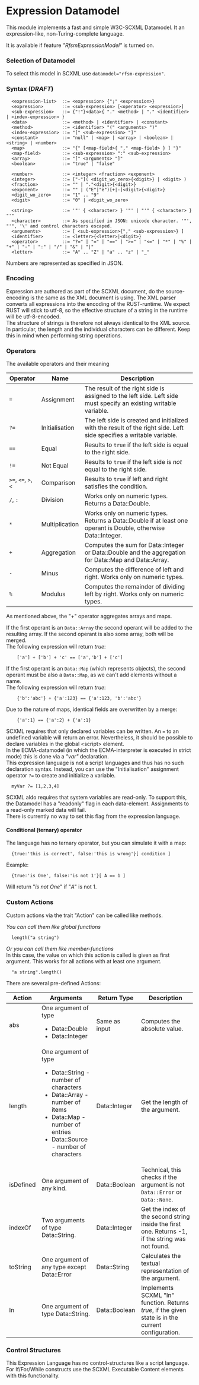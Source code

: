 # Expression Datamodel

This module implements a fast and simple W3C-SCXML Datamodel.
It an expression-like, non-Turing-complete language. 

It is available if feature _"RfsmExpressionModel"_ is turned on.

### Selection of Datamodel

To select this model in SCXML use `datamodel="rfsm-expression"`. 

### Syntax (_DRAFT_)

```
  <expression-list>  ::= <expression> {";" <expression>}
  <expression>       ::= <sub-expression> [<operator> <expression>]
  <sub-expression>   ::= {"!"}<data>{ "." <method> | "." <identifier> | <index-expression> }
  <data>             ::= <method> | <identifier> | <constant>
  <method>           ::= <identifier> "(" <arguments> ")"
  <index-expression> ::= "[" <sub-expression> "]"
  <constant>         ::= "null" | <map> | <array> | <boolean> | <string> | <number>
  <map>              ::= "{" [<map-field>{ "," <map-field> } ] "}"
  <map-field>        ::= <sub-expression> ":" <sub-expression>
  <array>            ::= "[" <arguments> "]"
  <boolean>          ::= "true" | "false"
  
  <number>           ::= <integer> <fraction> <exponent>
  <integer>          ::= ["-"]( <digit_wo_zero>{<digit>} | <digit> ) 
  <fraction>         ::= "" | "."<digit>{<digit>}
  <exponent>         ::= "" | ("E"|"e")[+|-]<digit>{<digit>}
  <digit_wo_zero>    ::= "1" .. "9"  
  <digit>            ::= "0" | <digit_wo_zero>  

  <string>           ::= '"' { <character> } '"' | "'" { <character> } "'"
  <character>        ::= As specified in JSON: unicode character. '"', "'", '\' and control characters escaped. 
  <arguments>        ::= [ <sub-expression>{"," <sub-expression>} ]
  <identifier>       ::= <letter>{<letter>|<digit>}
  <operator>         ::= "?=" | "=" | "==" | ">=" | "<=" | "*" | "%" | "+" | "-" | ":" | "/" | "&" | "|"
  <letter>           ::= "A" .. "Z" | "a" .. "z" | "_"  
```

Numbers are represented as specified in JSON.

### Encoding

Expression are authored as part of the SCXML document, do the source-encoding is the same as the XML document is using.
The XML parser converts all expressions into the encoding of the RUST-runtime. We expect RUST will stick to utf-8,
so the effective structure of a string in the runtime will be utf-8-encoded.<br/>
The structure of strings is therefore not always identical to the XML source. 
In particular, the length and the individual characters can be different. 
Keep this in mind when performing string operations.   

### Operators

The available operators and their meaning

| Operator             | Name           | Description                                                                                                          |
|----------------------|----------------|----------------------------------------------------------------------------------------------------------------------|
| `=`                  | Assignment     | The result of the right side is assigned to the left side. Left side must specify an existing writable variable.     |
| `?=`                 | Initialisation | The left side is created and initialized with the result of the right side. Left side specifies a writable variable. |                                                 |
| `==`                 | Equal          | Results to `true` if the left side is equal to the right side.                                                       |
| `!=`                 | Not Equal      | Results to `true` if the left side is _not_ equal to the right side.                                                 |
| `>=`, `<=`, `>`, `<` | Comparison     | Results to `true` if left and right satisfies the condition.                                                         |
| `/`, `:`             | Division       | Works only on numeric types. Returns a Data::Double.                                                                 |
| `*`                  | Multiplication | Works only on numeric types. Returns a Data::Double if at least one operant is Double, otherwise Data::Integer.      |
| `+`                  | Aggregation    | Computes the sum for Data::Integer or Data::Double and the aggregation for Data::Map and Data::Array.                |
| `-`                  | Minus          | Computes the difference of left and right. Works only on numeric types.                                              |
| `%`                  | Modulus        | Computes the remainder of dividing left by right. Works only on numeric types.                                       |

As mentioned above, the "+" operator aggregates arrays and maps.

If the first operant is an `Data::Array` the second operant will be added to the resulting array. 
If the second operant is also some array, both will be merged. <br/>
The following expression will return _true_:
```
    ['a'] + ['b'] + 'c' == ['a','b'] + ['c']
```

If the first operant is an `Data::Map` (which represents objects),
the second operant must be also a `Data::Map`, as we can't add elements without a name.<br/>
The following expression will return _true_:
```
    {'b':'abc'} + {'a':123} == {'a':123, 'b':'abc'}
```
Due to the nature of maps, identical fields are overwritten by a merge:

```
    {'a':1} == {'a':2} + {'a':1}
```

SCXML requires that only declared variables can be written. An `=` to an undefined variable will return an error.
Nevertheless, it should  be possible to declare variables in the global &lt;script&gt; element.<br/>
In the ECMA-datamodel (in which the ECMA-interpreter is executed in strict mode) this is done via a _"var"_ declaration. <br/>
This expression language is not a script languages and thus has no such declaration syntax. Instead, you can use the "Initialisation" assignment operator `?=` 
to create and initialize a variable.<br/>

```
  myVar ?= [1,2,3,4]
```

SCXML aldo requires that system variables are read-only. To support this, the Datamodel has a "readonly" flag in each data-element. 
Assignments to a read-only marked data will fail. <br/>
There is currently no way to set this flag from the expression language. 

#### Conditional (ternary) operator

The language has no ternary operator, but you can simulate it with a map:  

```
  {true:'this is correct', false:'this is wrong'}[ condition ]
```

Example:
```
  {true:'is One', false:'is not 1'}[ A == 1 ]
```

Will return "_is not One_" if "_A_" is not 1.


### Custom Actions

Custom actions via the trait "Action" can be called like methods.

_You can call them like global functions_

```
  length("a string")
```

_Or you can call them like member-functions_<br/>
In this case, the value on which this action is called is given as first argument.
This works for all actions with at least one argument.

```
  "a string".length()
```

There are several pre-defined Actions:

| Action    | Arguments                                                                                                                                                                                          | Return Type   | Description                                                                                         |
|-----------|----------------------------------------------------------------------------------------------------------------------------------------------------------------------------------------------------|---------------|-----------------------------------------------------------------------------------------------------|
| abs       | One argument of type <ul><li>Data::Double</li><li>Data::Integer</li></ul>                                                                                                                          | Same as input | Computes the absolute value.                                                                        |
| length    | One argument of type <ul><li>Data::String - number of characters</li><li>Data::Array - number of items</li><li>Data::Map - number of entries</li><li>Data::Source - number of characters</li></ul> | Data::Integer | Get the length of the argument.                                                                     |
| isDefined | One argument of any kind.                                                                                                                                                                          | Data::Boolean | Technical, this checks if the argument is not `Data::Error` or `Data::None`.                        |
| indexOf   | Two arguments of type Data::String.                                                                                                                                                                | Data::Integer | Get the index of the second string inside the first one. Returns -1, if the string was not found.   |
| toString  | One argument of any type except Data::Error                                                                                                                                                        | Data::String  | Calculates the textual representation of the argument.                                              |
| In        | One argument of type Data::String.                                                                                                                                                                 | Data::Boolean | Implements SCXML "In" function. Returns _true_, if the given state is in the current configuration. |

### Control Structures 

This Expression Language has no control-structures like a script language.<br/>
For If/For/While constructs use the SCXML Executable Content elements with this functionality.
